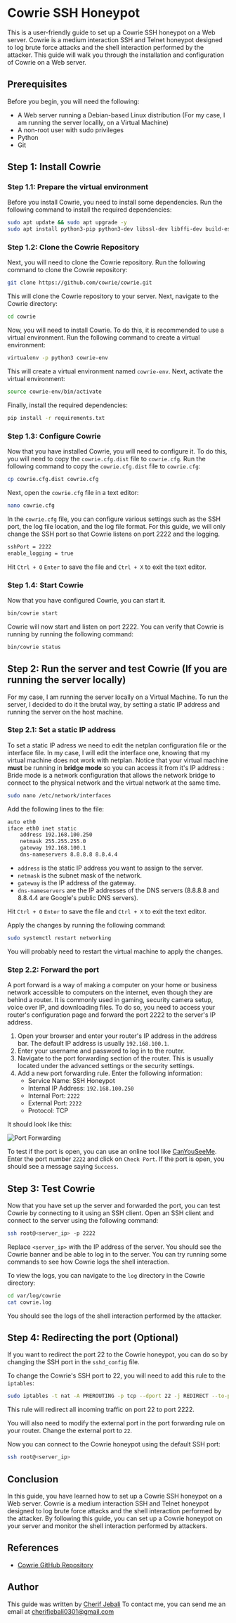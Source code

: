# Cowrie SSH Honeypot

This is a user-friendly guide to set up a Cowrie SSH honeypot on a Web server. Cowrie is a medium interaction SSH and Telnet honeypot designed to log brute force attacks and the shell interaction performed by the attacker. This guide will walk you through the installation and configuration of Cowrie on a Web server.

## Prerequisites

Before you begin, you will need the following:

- A Web server running a Debian-based Linux distribution (For my case, I am running the server locallly, on a Virtual Machine)
- A non-root user with sudo privileges
- Python
- Git

## Step 1: Install Cowrie

### Step 1.1: Prepare the virtual environment

Before you install Cowrie, you need to install some dependencies. Run the following command to install the required dependencies:

```bash
sudo apt update && sudo apt upgrade -y
sudo apt install python3-pip python3-dev libssl-dev libffi-dev build-essential virtualenv -y
```

### Step 1.2: Clone the Cowrie Repository

Next, you will need to clone the Cowrie repository. Run the following command to clone the Cowrie repository:

```bash
git clone https://github.com/cowrie/cowrie.git
```

This will clone the Cowrie repository to your server. Next, navigate to the Cowrie directory:

```bash
cd cowrie
```

Now, you will need to install Cowrie. To do this, it is recommended to use a virtual environment. Run the following command to create a virtual environment:

```bash
virtualenv -p python3 cowrie-env
```

This will create a virtual environment named `cowrie-env`. Next, activate the virtual environment:

```bash
source cowrie-env/bin/activate
```

Finally, install the required dependencies:

```bash
pip install -r requirements.txt
```

### Step 1.3: Configure Cowrie

Now that you have installed Cowrie, you will need to configure it. To do this, you will need to copy the `cowrie.cfg.dist` file to `cowrie.cfg`. Run the following command to copy the `cowrie.cfg.dist` file to `cowrie.cfg`:

```bash
cp cowrie.cfg.dist cowrie.cfg
```

Next, open the `cowrie.cfg` file in a text editor:

```bash
nano cowrie.cfg
```

In the `cowrie.cfg` file, you can configure various settings such as the SSH port, the log file location, and the log file format.
For this guide, we will only change the SSH port so that Cowrie listens on port 2222 and the logging.

```bash
sshPort = 2222
enable_logging = true
```

Hit `Ctrl + O` `Enter` to save the file and `Ctrl + X` to exit the text editor.

### Step 1.4: Start Cowrie

Now that you have configured Cowrie, you can start it.

```bash
bin/cowrie start
```

Cowrie will now start and listen on port 2222. You can verify that Cowrie is running by running the following command:

```bash
bin/cowrie status
```

## Step 2: Run the server and test Cowrie (If you are running the server locally)

For my case, I am running the server locally on a Virtual Machine. To run the server, I decided to do it the brutal way, by setting a static IP address and running the server on the host machine.

### Step 2.1: Set a static IP address

To set a static IP adress  we need to edit the netplan configuration file or the interface file. In my case, I will edit the interface one, knowing that my virtual machine does not work with netplan.
Notice that your virtual machine **must** be running in **bridge mode** so you can access it from it's IP address : Bride mode is a network configuration that allows the network bridge to connect to the physical network and the virtual network at the same time.

```bash
sudo nano /etc/network/interfaces
```

Add the following lines to the file:

```bash
auto eth0
iface eth0 inet static
    address 192.168.100.250
    netmask 255.255.255.0
    gateway 192.168.100.1
    dns-nameservers 8.8.8.8 8.8.4.4
```

- `address` is the static IP address you want to assign to the server.
- `netmask` is the subnet mask of the network.
- `gateway` is the IP address of the gateway.
- `dns-nameservers` are the IP addresses of the DNS servers (8.8.8.8 and 8.8.4.4 are Google's public DNS servers).

Hit `Ctrl + O` `Enter` to save the file and `Ctrl + X` to exit the text editor.

Apply the changes by running the following command:

```bash
sudo systemctl restart networking
```

You will probably need to restart the virtual machine to apply the changes.

### Step 2.2: Forward the port

A port forward is a way of making a computer on your home or business network accessible to computers on the internet, even though they are behind a router. It is commonly used in gaming, security camera setup, voice over IP, and downloading files.
To do so, you need to access your router's configuration page and forward the port 2222 to the server's IP address.

1. Open your browser and enter your router's IP address in the address bar. The default IP address is usually `192.168.100.1`.
2. Enter your username and password to log in to the router.
3. Navigate to the port forwarding section of the router. This is usually located under the advanced settings or the security settings.
4. Add a new port forwarding rule. Enter the following information:
    - Service Name: SSH Honeypot
    - Internal IP Address: `192.168.100.250`
    - Internal Port: `2222`
    - External Port: `2222`
    - Protocol: TCP

It should look like this:

![Port Forwarding](images/port_forwarding.JPG)

To test if the port is open, you can use an online tool like [CanYouSeeMe](https://canyouseeme.org/). Enter the port number `2222` and click on `Check Port`. If the port is open, you should see a message saying `Success`.

## Step 3: Test Cowrie

Now that you have set up the server and forwarded the port, you can test Cowrie by connecting to it using an SSH client. Open an SSH client and connect to the server using the following command:

```bash
ssh root@<server_ip> -p 2222
```

Replace `<server_ip>` with the IP address of the server. You should see the Cowrie banner and be able to log in to the server. You can try running some commands to see how Cowrie logs the shell interaction.

To view the logs, you can navigate to the `log` directory in the Cowrie directory:

```bash
cd var/log/cowrie
cat cowrie.log
```

You should see the logs of the shell interaction performed by the attacker.

## Step 4: Redirecting the port (Optional)

If you want to redirect the port 22 to the Cowrie honeypot, you can do so by changing the SSH port in the `sshd_config` file.

To change the Cowrie's SSH port to 22, you will need to add this rule to the `iptables`:

```bash
sudo iptables -t nat -A PREROUTING -p tcp --dport 22 -j REDIRECT --to-port 2222
```

This rule will redirect all incoming traffic on port 22 to port 2222.

You will also need to modify the external port in the port forwarding rule on your router. Change the external port to `22`.

Now you can connect to the Cowrie honeypot using the default SSH port:

```bash
ssh root@<server_ip>
```

## Conclusion

In this guide, you have learned how to set up a Cowrie SSH honeypot on a Web server. Cowrie is a medium interaction SSH and Telnet honeypot designed to log brute force attacks and the shell interaction performed by the attacker. By following this guide, you can set up a Cowrie honeypot on your server and monitor the shell interaction performed by attackers.

## References

- [Cowrie GitHub Repository](https://github.com/cowrie/cowrie)

## Author

This guide was written by [Cherif Jebali](https://github.com/cowrie/cowrie)
To contact me, you can send me an email at [cherifjebali0301@gmail.com](mailto:cherifjebali0301@gmail.com)
